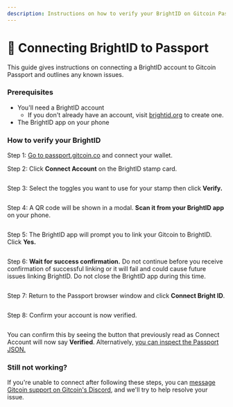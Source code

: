 ```yaml
---
description: Instructions on how to verify your BrightID on Gitcoin Passport.
---
```


# 🔌 Connecting BrightID to Passport

This guide gives instructions on connecting a BrightID account to Gitcoin Passport and outlines any known issues.

### Prerequisites

* You'll need a BrightID account
  * If you don't already have an account, visit [brightid.org](https://www.brightid.org/) to create one.
* The BrightID app on your phone

### How to verify your BrightID

Step 1: [Go to passport.gitcoin.co](https://passport.gitcoin.co/) and connect your wallet.

Step 2: Click **Connect Account** on the BrightID stamp card.

<figure><img src="../../.gitbook/assets/brightid-one.png" alt=""><figcaption></figcaption></figure>

Step 3: Select the toggles you want to use for your stamp then click **Verify.**

<figure><img src="../../.gitbook/assets/brightid-two.png" alt=""><figcaption></figcaption></figure>

Step 4: A QR code will be shown in a modal. **Scan it from your BrightID app** on your phone.&#x20;

<figure><img src="../../.gitbook/assets/brightid-three.png" alt=""><figcaption></figcaption></figure>

Step 5: The BrightID app will prompt you to link your Gitcoin to BrightID. Click **Yes.**

<figure><img src="../../.gitbook/assets/brightid-four (1).jpeg" alt=""><figcaption></figcaption></figure>

Step 6: **Wait for success confirmation.** Do not continue before you receive confirmation of successful linking or it will fail and could cause future issues linking BrightID. Do not close the BrightID app during this time.

<figure><img src="../../.gitbook/assets/brightid-five.jpeg" alt=""><figcaption></figcaption></figure>

Step 7: Return to the Passport browser window and click **Connect Bright ID**.

<figure><img src="../../.gitbook/assets/brightid-six.png" alt=""><figcaption></figcaption></figure>

Step 8: Confirm your account is now verified.

<figure><img src="../../.gitbook/assets/brightid-seven (1).png" alt=""><figcaption></figcaption></figure>

You can confirm this by seeing the button that previously read as Connect Account will now say **Verified**. Alternatively, [you can inspect the Passport JSON.](../commonly-asked-passport-questions/how-to-access-your-passport-json.md)

### Still not working?

If you're unable to connect after following these steps, you can [message Gitcoin support on Gitcoin's Discord](https://discord.gg/b5PEjyVFXT), and we'll try to help resolve your issue.
